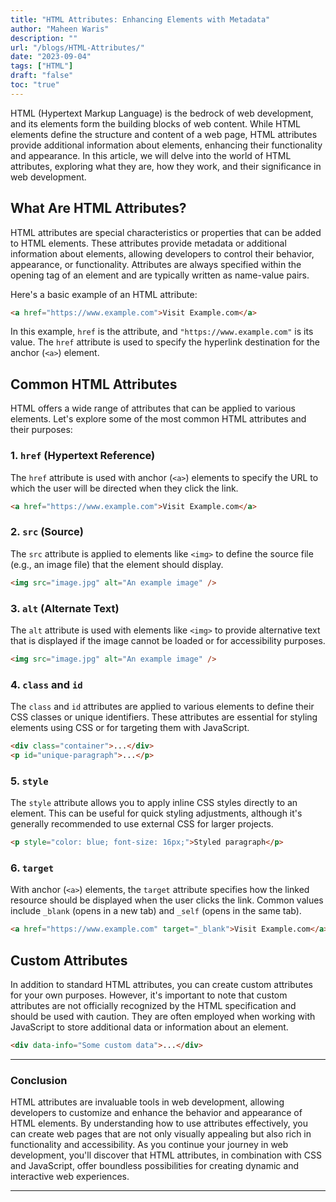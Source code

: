 ```yaml
---
title: "HTML Attributes: Enhancing Elements with Metadata"
author: "Maheen Waris"
description: ""
url: "/blogs/HTML-Attributes/"
date: "2023-09-04"
tags: ["HTML"]
draft: "false"
toc: "true"
---
```


HTML (Hypertext Markup Language) is the bedrock of web development, and its elements form the building blocks of web content. While HTML elements define the structure and content of a web page, HTML attributes provide additional information about elements, enhancing their functionality and appearance. In this article, we will delve into the world of HTML attributes, exploring what they are, how they work, and their significance in web development.

## What Are HTML Attributes?

HTML attributes are special characteristics or properties that can be added to HTML elements. These attributes provide metadata or additional information about elements, allowing developers to control their behavior, appearance, or functionality. Attributes are always specified within the opening tag of an element and are typically written as name-value pairs.

Here's a basic example of an HTML attribute:

```html
<a href="https://www.example.com">Visit Example.com</a>
```

In this example, `href` is the attribute, and `"https://www.example.com"` is its value. The `href` attribute is used to specify the hyperlink destination for the anchor (`<a>`) element.

## Common HTML Attributes

HTML offers a wide range of attributes that can be applied to various elements. Let's explore some of the most common HTML attributes and their purposes:

### 1. `href` (Hypertext Reference)

The `href` attribute is used with anchor (`<a>`) elements to specify the URL to which the user will be directed when they click the link.

```html
<a href="https://www.example.com">Visit Example.com</a>
```

### 2. `src` (Source)

The `src` attribute is applied to elements like `<img>` to define the source file (e.g., an image file) that the element should display.

```html
<img src="image.jpg" alt="An example image" />
```

### 3. `alt` (Alternate Text)

The `alt` attribute is used with elements like `<img>` to provide alternative text that is displayed if the image cannot be loaded or for accessibility purposes.

```html
<img src="image.jpg" alt="An example image" />
```

### 4. `class` and `id`

The `class` and `id` attributes are applied to various elements to define their CSS classes or unique identifiers. These attributes are essential for styling elements using CSS or for targeting them with JavaScript.

```html
<div class="container">...</div>
<p id="unique-paragraph">...</p>
```

### 5. `style`

The `style` attribute allows you to apply inline CSS styles directly to an element. This can be useful for quick styling adjustments, although it's generally recommended to use external CSS for larger projects.

```html
<p style="color: blue; font-size: 16px;">Styled paragraph</p>
```

### 6. `target`

With anchor (`<a>`) elements, the `target` attribute specifies how the linked resource should be displayed when the user clicks the link. Common values include `_blank` (opens in a new tab) and `_self` (opens in the same tab).

```html
<a href="https://www.example.com" target="_blank">Visit Example.com</a>
```

## Custom Attributes

In addition to standard HTML attributes, you can create custom attributes for your own purposes. However, it's important to note that custom attributes are not officially recognized by the HTML specification and should be used with caution. They are often employed when working with JavaScript to store additional data or information about an element.

```html
<div data-info="Some custom data">...</div>
```

<hr>

### Conclusion

HTML attributes are invaluable tools in web development, allowing developers to customize and enhance the behavior and appearance of HTML elements. By understanding how to use attributes effectively, you can create web pages that are not only visually appealing but also rich in functionality and accessibility. As you continue your journey in web development, you'll discover that HTML attributes, in combination with CSS and JavaScript, offer boundless possibilities for creating dynamic and interactive web experiences.

<script src="https://utteranc.es/client.js"
        repo="maheenwaris/Website"
        issue-term="pathname"
        theme="github-dark"
        crossorigin="anonymous"
        async>
</script>

---
